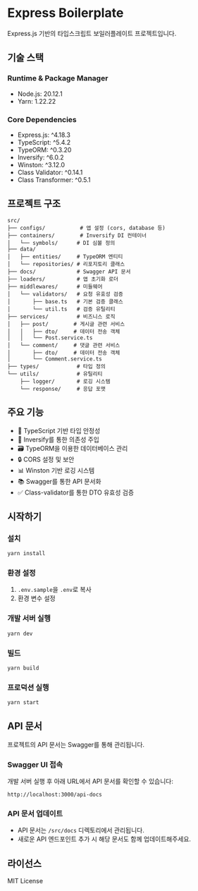 # Express Boilerplate

Express.js 기반의 타입스크립트 보일러플레이트 프로젝트입니다.

## 기술 스택

### Runtime & Package Manager
- Node.js: 20.12.1
- Yarn: 1.22.22

### Core Dependencies
- Express.js: ^4.18.3
- TypeScript: ^5.4.2
- TypeORM: ^0.3.20
- Inversify: ^6.0.2
- Winston: ^3.12.0
- Class Validator: ^0.14.1
- Class Transformer: ^0.5.1

## 프로젝트 구조
```
src/
├── configs/           # 앱 설정 (cors, database 등)
├── containers/        # Inversify DI 컨테이너
│   └── symbols/      # DI 심볼 정의
├── data/
│   ├── entities/     # TypeORM 엔티티
│   └── repositories/ # 리포지토리 클래스
├── docs/             # Swagger API 문서
├── loaders/          # 앱 초기화 로더
├── middlewares/      # 미들웨어
│   └── validators/   # 요청 유효성 검증
│       ├── base.ts   # 기본 검증 클래스
│       └── util.ts   # 검증 유틸리티
├── services/         # 비즈니스 로직
│   ├── post/        # 게시글 관련 서비스
│   │   ├── dto/     # 데이터 전송 객체
│   │   └── Post.service.ts
│   └── comment/     # 댓글 관련 서비스
│       ├── dto/     # 데이터 전송 객체
│       └── Comment.service.ts
├── types/            # 타입 정의
└── utils/            # 유틸리티
    ├── logger/       # 로깅 시스템
    └── response/     # 응답 포맷
```

## 주요 기능
- 📝 TypeScript 기반 타입 안정성
- 🎯 Inversify를 통한 의존성 주입
- 🗃️ TypeORM을 이용한 데이터베이스 관리
- 🔒 CORS 설정 및 보안
- 📊 Winston 기반 로깅 시스템
- 📚 Swagger를 통한 API 문서화
- ✅ Class-validator를 통한 DTO 유효성 검증

## 시작하기

### 설치
```bash
yarn install
```

### 환경 설정
1. `.env.sample`을 `.env`로 복사
2. 환경 변수 설정

### 개발 서버 실행
```bash
yarn dev
```

### 빌드
```bash
yarn build
```

### 프로덕션 실행
```bash
yarn start
```

## API 문서
프로젝트의 API 문서는 Swagger를 통해 관리됩니다.

### Swagger UI 접속
개발 서버 실행 후 아래 URL에서 API 문서를 확인할 수 있습니다:
```
http://localhost:3000/api-docs
```

### API 문서 업데이트
- API 문서는 `/src/docs` 디렉토리에서 관리됩니다.
- 새로운 API 엔드포인트 추가 시 해당 문서도 함께 업데이트해주세요.

## 라이선스
MIT License

